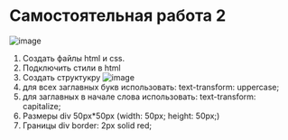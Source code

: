 # Самостоятельная работа 2
![image](https://user-images.githubusercontent.com/113675674/193535298-62da3d10-b08c-415f-b05d-88d52d4279cb.png)

1. Создать файлы html и css.
2. Подключить стили в html
3. Создать структукру
![image](https://user-images.githubusercontent.com/113675674/193535559-1b4e6131-8ee4-45d6-8f04-368890f92420.png)
4. для всех заглавных букв использовать: text-transform: uppercase;
5. для заглавных в начале слова использовать: text-transform: capitalize;
6. Размеры div 50px*50px (width: 50px; height: 50px;) 
7. Границы div border: 2px solid red;

